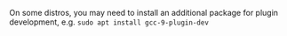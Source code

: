 On some distros, you may need to install an additional package for plugin
development, e.g. `sudo apt install gcc-9-plugin-dev`